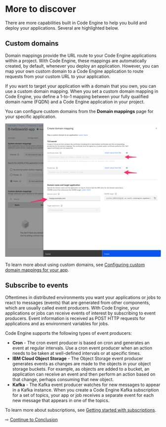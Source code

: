 # More to discover

There are more capabilities built in Code Engine to help you build and deploy your applications. Several are highlighted below.

## Custom domains

Domain mappings provide the URL route to your Code Engine applications within a project. With Code Engine, these mappings are automatically created, by default, whenever you deploy an application. However, you can map your own custom domain to a Code Engine application to route requests from your custom URL to your application.

If you want to target your application with a domain that you own, you can use a custom domain mapping. When you set a custom domain mapping in Code Engine, you define a 1-to-1 mapping between your fully qualified domain name (FQDN) and a Code Engine application in your project.

You can configure custom domains from the **Domain mappings** page for your specific application.

![](images/60-custom-domains.png ':size=400')

To learn more about using custom domains, see [Configuring custom domain mappings for your app](https://cloud.ibm.com/docs/codeengine?topic=codeengine-domain-mappings).

## Subscribe to events

Oftentimes in distributed environments you want your applications or jobs to react to messages (events) that are generated from other components, which are usually called event producers. With Code Engine, your applications or jobs can receive events of interest by subscribing to event producers. Event information is received as POST HTTP requests for applications and as environment variables for jobs.

Code Engine supports the following types of event producers:
* **Cron** - The cron event producer is based on cron and generates an event at regular intervals. Use a cron event producer when an action needs to be taken at well-defined intervals or at specific times.
* **IBM Cloud Object Storage** - The Object Storage event producer generates events as changes are made to the objects in your object storage buckets. For example, as objects are added to a bucket, an application can receive an event and then perform an action based on that change, perhaps consuming that new object.
* **Kafka** - The Kafka event producer watches for new messages to appear in a Kafka instance. When you create a Code Engine Kafka subscription for a set of topics, your app or job receives a separate event for each new message that appears in one of the topics.

To learn more about subscriptions, see [Getting started with subscriptions](https://cloud.ibm.com/docs/codeengine?topic=codeengine-subscribing-events).

⇨ [Continue to Conclusion](70-conclusion.md)